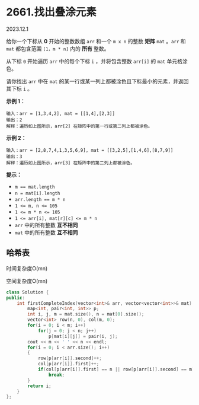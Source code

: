 # 2661.找出叠涂元素

2023.12.1

给你一个下标从 **0** 开始的整数数组 `arr` 和一个 `m x n` 的整数 **矩阵** `mat` 。`arr` 和 `mat` 都包含范围 `[1，m * n]` 内的 **所有** 整数。

从下标 `0` 开始遍历 `arr` 中的每个下标 `i` ，并将包含整数 `arr[i]` 的 `mat` 单元格涂色。

请你找出 `arr` 中在 `mat` 的某一行或某一列上都被涂色且下标最小的元素，并返回其下标 `i` 。

**示例 1：**

```
输入：arr = [1,3,4,2], mat = [[1,4],[2,3]]
输出：2
解释：遍历如上图所示，arr[2] 在矩阵中的第一行或第二列上都被涂色。
```

**示例 2：**

```
输入：arr = [2,8,7,4,1,3,5,6,9], mat = [[3,2,5],[1,4,6],[8,7,9]]
输出：3
解释：遍历如上图所示，arr[3] 在矩阵中的第二列上都被涂色。
```

**提示：**

- `m == mat.length`
- `n = mat[i].length`
- `arr.length == m * n`
- `1 <= m, n <= 105`
- `1 <= m * n <= 105`
- `1 <= arr[i], mat[r][c] <= m * n`
- `arr` 中的所有整数 **互不相同**
- `mat` 中的所有整数 **互不相同**



## 哈希表

时间复杂度O(mn)

空间复杂度O(mn)

```c++
class Solution {
public:
    int firstCompleteIndex(vector<int>& arr, vector<vector<int>>& mat) {
        map<int, pair<int, int>> p;
        int i, j, m = mat.size(), n = mat[0].size();
        vector<int> row(n, 0), col(m, 0);
        for(i = 0; i < m; i++)
            for(j = 0; j < n; j++)
                p[mat[i][j]] = pair(i, j);
        cout << m << ' ' << n << endl;
        for(i = 0; i < arr.size(); i++)
        {
            row[p[arr[i]].second]++;
            col[p[arr[i]].first]++;
            if(col[p[arr[i]].first] == n || row[p[arr[i]].second] == m)
                break;
        }
        return i;
    }
};
```

